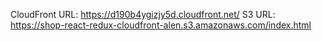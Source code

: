 CloudFront URL: https://d190b4ygizjy5d.cloudfront.net/
S3 URL: https://shop-react-redux-cloudfront-alen.s3.amazonaws.com/index.html